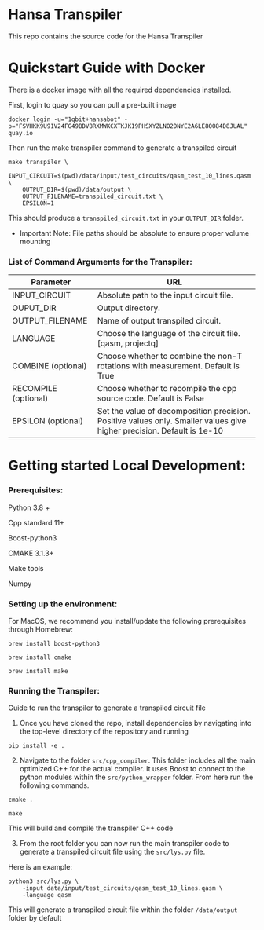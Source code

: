 # Hansa Transpiler

This repo contains the source code for the Hansa Transpiler


# Quickstart Guide with Docker

There is a docker image with all the required dependencies installed.

First, login to quay so you can pull a pre-built image

```docker login -u="1qbit+hansabot" -p="FSVHKK9U91V24FG49BDV8RXMWKCXTKJK19PHSXYZLNO2DNYE2A6LE8OO84D8JUAL" quay.io ```


Then run the make transpiler command to generate a transpiled circuit

```
make transpiler \
    INPUT_CIRCUIT=$(pwd)/data/input/test_circuits/qasm_test_10_lines.qasm \
    OUTPUT_DIR=$(pwd)/data/output \
    OUTPUT_FILENAME=transpiled_circuit.txt \
    EPSILON=1
```

This should produce a `transpiled_circuit.txt` in your `OUTPUT_DIR` folder.

* Important Note: File paths should be absolute to ensure proper volume mounting


### List of Command Arguments for the Transpiler:


| Parameter                | URL                                                              |
|------------------------ | --------------------------------------------------------------   |
| INPUT_CIRCUIT           | Absolute path to the input circuit file.                         |
| OUPUT_DIR               | Output directory.                                                 |
| OUTPUT_FILENAME         | Name of output transpiled circuit.                                |
| LANGUAGE                | Choose the language of the circuit file. [qasm, projectq]        |
| COMBINE (optional)      | Choose whether to combine the non-T rotations with measurement. Default is True|
| RECOMPILE (optional)    | Choose whether to recompile the cpp source code. Default is False|
| EPSILON (optional)      | Set the value of decomposition precision. Positive values only. Smaller values give higher precision. Default is 1e-10|


# Getting started Local Development:

### Prerequisites:
Python 3.8 +

Cpp standard 11+

Boost-python3

CMAKE 3.1.3+

Make tools

Numpy 

### Setting up the environment:
For MacOS, we recommend you install/update the following prerequisites through Homebrew:

```brew install boost-python3```

```brew install cmake```

```brew install make```


### Running the Transpiler:

Guide to run the transpiler to generate a transpiled circuit file

1. Once you have cloned the repo, install dependencies by navigating into the top-level directory of the repository and running

```
pip install -e .
```

2. Navigate to the folder `src/cpp_compiler`. This folder includes all the main optimized C++ for the actual compiler. It uses Boost to connect to the python modules within the `src/python_wrapper` folder. From here run the following commands.

```
cmake .
```

```
make
```

This will build and compile the transpiler C++ code

3. From the root folder you can now run the main transpiler code to generate a transpiled circuit file using the `src/lys.py` file.

Here is an example:

```
python3 src/lys.py \
    -input data/input/test_circuits/qasm_test_10_lines.qasm \
    -language qasm
```
This will generate a transpiled circuit file within the folder `/data/output` folder by default

